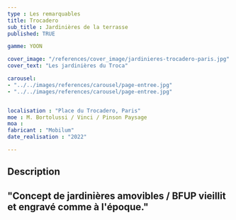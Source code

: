 ```yaml
---
type : Les remarquables
title: Trocadero
sub_title : Jardinières de la terrasse
published: TRUE

gamme: YOON 

cover_image: "/references/cover_image/jardinieres-trocadero-paris.jpg"
cover_text: "Les jardinières du Troca"

carousel: 
- "../../images/references/carousel/page-entree.jpg"
- "../../images/references/carousel/page-entree.jpg"


localisation : "Place du Trocadero, Paris"
moe : M. Bortolussi / Vinci / Pinson Paysage
moa : 
fabricant : "Mobilum"
date_realisation : "2022"

---
```


## Description
 "Concept de jardinières amovibles / BFUP vieillit et engravé comme à l'époque."
---